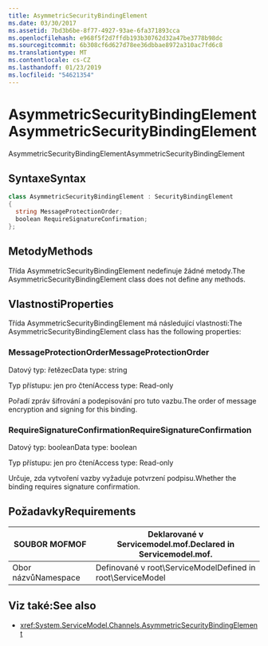 ```yaml
---
title: AsymmetricSecurityBindingElement
ms.date: 03/30/2017
ms.assetid: 7bd3b6be-8f77-4927-93ae-6fa371893cca
ms.openlocfilehash: e968f5f2d7ffdb193b30762d32a47be3778b98dc
ms.sourcegitcommit: 6b308cf6d627d78ee36dbbae8972a310ac7fd6c8
ms.translationtype: MT
ms.contentlocale: cs-CZ
ms.lasthandoff: 01/23/2019
ms.locfileid: "54621354"
---
```

# <a name="asymmetricsecuritybindingelement"></a><span data-ttu-id="0dad2-102">AsymmetricSecurityBindingElement</span><span class="sxs-lookup"><span data-stu-id="0dad2-102">AsymmetricSecurityBindingElement</span></span>
<span data-ttu-id="0dad2-103">AsymmetricSecurityBindingElement</span><span class="sxs-lookup"><span data-stu-id="0dad2-103">AsymmetricSecurityBindingElement</span></span>  
  
## <a name="syntax"></a><span data-ttu-id="0dad2-104">Syntaxe</span><span class="sxs-lookup"><span data-stu-id="0dad2-104">Syntax</span></span>  
  
```csharp
class AsymmetricSecurityBindingElement : SecurityBindingElement  
{  
  string MessageProtectionOrder;  
  boolean RequireSignatureConfirmation;  
};  
```  
  
## <a name="methods"></a><span data-ttu-id="0dad2-105">Metody</span><span class="sxs-lookup"><span data-stu-id="0dad2-105">Methods</span></span>  
 <span data-ttu-id="0dad2-106">Třída AsymmetricSecurityBindingElement nedefinuje žádné metody.</span><span class="sxs-lookup"><span data-stu-id="0dad2-106">The AsymmetricSecurityBindingElement class does not define any methods.</span></span>  
  
## <a name="properties"></a><span data-ttu-id="0dad2-107">Vlastnosti</span><span class="sxs-lookup"><span data-stu-id="0dad2-107">Properties</span></span>  
 <span data-ttu-id="0dad2-108">Třída AsymmetricSecurityBindingElement má následující vlastnosti:</span><span class="sxs-lookup"><span data-stu-id="0dad2-108">The AsymmetricSecurityBindingElement class has the following properties:</span></span>  
  
### <a name="messageprotectionorder"></a><span data-ttu-id="0dad2-109">MessageProtectionOrder</span><span class="sxs-lookup"><span data-stu-id="0dad2-109">MessageProtectionOrder</span></span>  
 <span data-ttu-id="0dad2-110">Datový typ: řetězec</span><span class="sxs-lookup"><span data-stu-id="0dad2-110">Data type: string</span></span>  
  
 <span data-ttu-id="0dad2-111">Typ přístupu: jen pro čtení</span><span class="sxs-lookup"><span data-stu-id="0dad2-111">Access type: Read-only</span></span>  
  
 <span data-ttu-id="0dad2-112">Pořadí zpráv šifrování a podepisování pro tuto vazbu.</span><span class="sxs-lookup"><span data-stu-id="0dad2-112">The order of message encryption and signing for this binding.</span></span>  
  
### <a name="requiresignatureconfirmation"></a><span data-ttu-id="0dad2-113">RequireSignatureConfirmation</span><span class="sxs-lookup"><span data-stu-id="0dad2-113">RequireSignatureConfirmation</span></span>  
 <span data-ttu-id="0dad2-114">Datový typ: boolean</span><span class="sxs-lookup"><span data-stu-id="0dad2-114">Data type: boolean</span></span>  
  
 <span data-ttu-id="0dad2-115">Typ přístupu: jen pro čtení</span><span class="sxs-lookup"><span data-stu-id="0dad2-115">Access type: Read-only</span></span>  
  
 <span data-ttu-id="0dad2-116">Určuje, zda vytvoření vazby vyžaduje potvrzení podpisu.</span><span class="sxs-lookup"><span data-stu-id="0dad2-116">Whether the binding requires signature confirmation.</span></span>  
  
## <a name="requirements"></a><span data-ttu-id="0dad2-117">Požadavky</span><span class="sxs-lookup"><span data-stu-id="0dad2-117">Requirements</span></span>  
  
|<span data-ttu-id="0dad2-118">SOUBOR MOF</span><span class="sxs-lookup"><span data-stu-id="0dad2-118">MOF</span></span>|<span data-ttu-id="0dad2-119">Deklarované v Servicemodel.mof.</span><span class="sxs-lookup"><span data-stu-id="0dad2-119">Declared in Servicemodel.mof.</span></span>|  
|---------|-----------------------------------|  
|<span data-ttu-id="0dad2-120">Obor názvů</span><span class="sxs-lookup"><span data-stu-id="0dad2-120">Namespace</span></span>|<span data-ttu-id="0dad2-121">Definované v root\ServiceModel</span><span class="sxs-lookup"><span data-stu-id="0dad2-121">Defined in root\ServiceModel</span></span>|  
  
## <a name="see-also"></a><span data-ttu-id="0dad2-122">Viz také:</span><span class="sxs-lookup"><span data-stu-id="0dad2-122">See also</span></span>
- <xref:System.ServiceModel.Channels.AsymmetricSecurityBindingElement>
